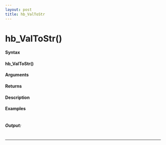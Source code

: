 ```yaml
---
layout: post
title: hb_ValToStr
---
```


# hb_ValToStr()


#### Syntax

#### hb_ValToStr()

#### Arguments

#### Returns

#### Description

#### Examples

```

```

##### Output:

```

```

---